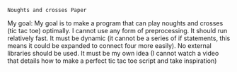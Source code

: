 	Noughts and crosses Paper
My goal:
My goal is to make a program that can play noughts and crosses (tic tac toe) optimally. 
I cannot use any form of preprocessing.
It should run relatively fast.
It must be dynamic (it cannot be a series of if statements, this means it could be expanded to connect four more easily).
No external libraries should be used.
It must be my own idea (I cannot watch a video that details how to make a perfect tic tac toe script and take inspiration)

